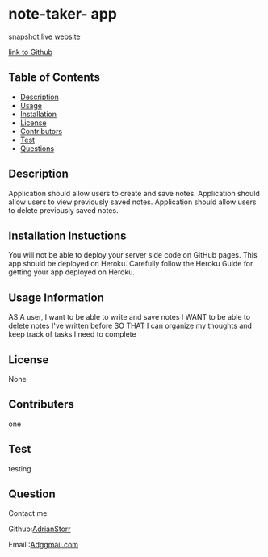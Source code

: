 # note-taker- app
[snapshot](./public/assets/images/main.png)
[live website](https://boiling-river-32622.herokuapp.com/)

[link to Github](https://github.com/AdrianStorr/note-taker)

## Table of Contents
  * [Description](Description)
  * [Usage](Usage)
  * [Installation](Installation)
  * [License](License)
  * [Contributors](contributers)
  * [Test](Test)
  * [Questions](Questions)

  ## Description
Application should allow users to create and save notes.
Application should allow users to view previously saved notes.
Application should allow users to delete previously saved notes.

  ## Installation Instuctions
  You will not be able to deploy your server side code on GitHub pages. This app should be deployed on Heroku. Carefully follow the Heroku Guide for getting your app deployed on Heroku.

  ## Usage Information
 AS A user, I want to be able to write and save notes
I WANT to be able to delete notes I've written before
SO THAT I can organize my thoughts and keep track of tasks I need to complete 

  ## License
  None

  ## Contributers
  one

  ## Test
  testing

  ## Question
  Contact me:

  Github:[AdrianStorr](https://github.com/AdrianStorr)
  
  Email :[Adggmail.com](https://github.com/AdrianStorr)
